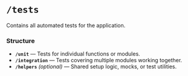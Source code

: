 # `/tests`

Contains all automated tests for the application.

### Structure
- **`/unit`** — Tests for individual functions or modules.  
- **`/integration`** — Tests covering multiple modules working together.  
- **`/helpers`** *(optional)* — Shared setup logic, mocks, or test utilities.
